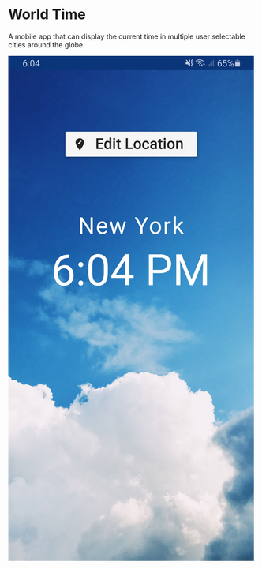 # World Time

A mobile app that can display the current time in multiple user selectable cities around the globe. 

![Screenshot of World Time App](https://github.com/ByromJomaa/World_Time/blob/master/README_screenshot.jpg)
